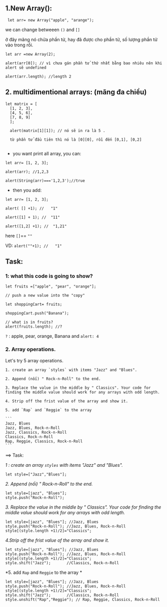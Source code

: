 
## 1.New Array():

``` let arr= new Array("apple", "arange");```

we can change betweeen `()` and `[]`

ở đây mãng nó chửa phần tử, hay đã được cho phần tử, số lượng phần tử vào trong rồi.

```
let arr =new Array(2);

alert(arr[0]); // vì chưa gán phần tử thứ nhất bằng bao nhiêu nên khi alert sẽ undefined

alert(arr.length); //length 2

```

## 2. multidimentional arrays: (mãng đa chiều)

``` 
let matrix = [
  [1, 2, 3],
  [4, 5, 6],
  [7, 8, 9]
  ];
  
  alert(matrix[1][1]); // nó sẽ in ra là 5 . 
  
  từ phần tử đầu tiên thì nó là [0][0], rồi đến [0,1], [0,2]
  
```

- you want print all array, you can: 

```
let arr= [1, 2, 3];

alert(arr); //1,2,3

alert(String(arr)==='1,2,3');//true

```

- then you add: 

``` 
let arr= [1, 2, 3];

alert( [] +1); //   "1"

alert([1] + 1); //  "11"

alert([1,2] +1); //  "1,21"

```
here `[]`== `""`

VD: ```alert(""+1); //   "1"```

## Task: 

  ### 1: what this code is going to show? 
  
  ``` 
  let fruits =["apple", "pear", "orange"];
  
  // push a new value into the "copy"
  
  let shoppingCart= fruits;
  
  shoppingCart.push("Banana");
  
  // what is in fruits?
  alert(fruits.length); //?
  
  ```
  
  `?` : apple, pear, orange, Banana and `alert: 4`
  
  ### 2. Array operations. 
  
  Let's try 5 array operations. 
  
    1. create an array `styles` with items "Jazz" and "Blues".
    
    2. Append (nối) " Rock-n-Roll" to the end.
    
    3. Replace the value in the middle by " Classics". Your code for finding the middle value should work for any arrays with odd length.
    
    4. Strip off the frist value of the array and show it.
    
    5. add `Rap` and `Reggie` to the array 
    
    ```
    Jazz, Blues
    Jazz, Blues, Rock-n-Roll
    Jazz, Classics, Rock-n-Roll
    Classics, Rock-n-Roll
    Rap, Reggie, Classics, Rock-n-Roll
    ```
==> Task: 

*1 : create an array `styles` with items "Jazz" and "Blues".*

```
let style=["Jazz","Blues"];
```

*2. Append (nối) " Rock-n-Roll" to the end.*

```
let style=[jazz", "Blues"];
style.push("Rock-n-Roll");
```

*3. Replace the value in the middle by " Classics". Your code for finding the middle value should work for any arrays with odd length.*

```
let style=[jazz", "Blues"]; //Jazz, Blues
style.push("Rock-n-Roll"); //Jazz, Blues, Rock-n-Roll
style[(style.length +1)/2]="Classics";

```

*4.Strip off the frist value of the array and show it.*

```
let style=[jazz", "Blues"]; //Jazz, Blues
style.push("Rock-n-Roll"); //Jazz, Blues, Rock-n-Roll
style[(style.length +1)/2]="Classics";
style.shift("Jazz");       //Classics, Rock-n-Roll
```

*5. add `Rap` and `Reggie` to the array *

```
let style=[jazz", "Blues"]; //Jazz, Blues
style.push("Rock-n-Roll"); //Jazz, Blues, Rock-n-Roll
style[(style.length +1)/2]="Classics";
style.shift("Jazz");       //Classics, Rock-n-Roll
style.unshift("Rap","Reggie"); // Rap, Reggie, Classics, Rock-n-Roll
```





    
  


